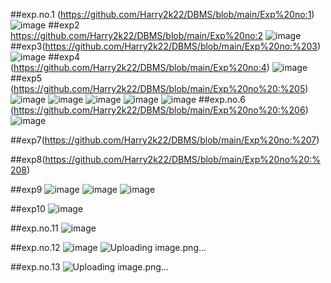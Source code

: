 ##exp.no.1
(https://github.com/Harry2k22/DBMS/blob/main/Exp%20no:1)
![image](https://user-images.githubusercontent.com/113414803/191889891-e0218b24-af82-4b76-aef3-ecc3079f4e3c.png)
##exp2
https://github.com/Harry2k22/DBMS/blob/main/Exp%20no:2
![image](https://user-images.githubusercontent.com/113414803/191890070-ec31aaea-3b2e-4f78-87b8-a88d9479921f.png)
##exp3(https://github.com/Harry2k22/DBMS/blob/main/Exp%20no:%203)
![image](https://user-images.githubusercontent.com/113414803/191890571-61caa010-6177-430b-ba59-fe82a61e7536.png)
##exp4
(https://github.com/Harry2k22/DBMS/blob/main/Exp%20no:4)
![image](https://user-images.githubusercontent.com/113414803/191890628-76f758b6-26b5-498a-8583-77719b09b121.png)
##exp5
(https://github.com/Harry2k22/DBMS/blob/main/Exp%20no%20:%205)
![image](https://user-images.githubusercontent.com/113414803/191891042-d75c4b3f-4a14-4691-93d8-1b36968733da.png)
![image](https://user-images.githubusercontent.com/113414803/191891060-98e78ca1-fca5-434b-9d1c-c1cf635e365c.png)
![image](https://user-images.githubusercontent.com/113414803/191891080-da2d02af-daeb-48c1-a8c5-80a2a2f16ebc.png)
![image](https://user-images.githubusercontent.com/113414803/191891094-66f35aa0-9291-4715-8693-94ae413d4351.png)
![image](https://user-images.githubusercontent.com/113414803/191891114-838225f7-4ae3-4035-8327-d353716c2cc5.png)
##exp.no.6
(https://github.com/Harry2k22/DBMS/blob/main/Exp%20no%20:%206)
![image](https://user-images.githubusercontent.com/113414803/191891958-5c73cd67-9045-4a2c-8dfa-24a500d8f668.png)

##exp7(https://github.com/Harry2k22/DBMS/blob/main/Exp%20no:%207)

##exp8(https://github.com/Harry2k22/DBMS/blob/main/Exp%20no%20:%208)

##exp9
![image](https://user-images.githubusercontent.com/113414803/191892059-ad09c1b5-2df8-46d0-8373-0eb2295c45ac.png)
![image](https://user-images.githubusercontent.com/113414803/191892110-515f7ab8-b79b-4989-bb72-4f52df42a7df.png)
![image](https://user-images.githubusercontent.com/113414803/191892137-40e944c8-0b71-421f-97d0-02e01a8564b6.png)

##exp10
![image](https://user-images.githubusercontent.com/113414803/191892159-e26707dd-1996-4b98-b9a2-4e3e8945de45.png)

##exp.no.11
![image](https://user-images.githubusercontent.com/113414803/191892583-2335e996-2e04-476a-81d4-5357af4fe495.png)

##exp.no.12
![image](https://user-images.githubusercontent.com/113414803/191892592-8553b176-3b0c-406c-8b84-1236e4bec016.png)
![Uploading image.png…]()

##exp.no.13
![Uploading image.png…]()






